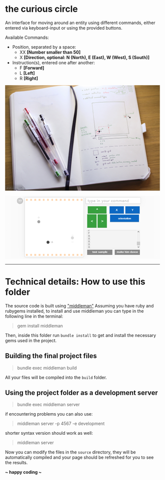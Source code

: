 the curious circle
==================

An interface for moving around an entity using different commands, either entered via keyboard-input or using the provided buttons.

Available Commands:
- Position, separated by a space:
    - XX **[Number smaller than 50]**
    - X **[Direction, optional: N (North), E (East), W (West), S (South)]**
- Instruction(s), entered one after another:
    - F **[Forward]**
    - L **[Left]**
    - R **[Right]**

![alt tag](https://github.com/stoikerty/the-curious-circle/blob/master/footage/Slide-01.jpg)

![alt tag](https://github.com/stoikerty/the-curious-circle/blob/master/footage/05-demo.jpg)

---------------------

Technical details: How to use this folder
======================

The source code is built using ["middleman"](http://middlemanapp.com/)
Assuming you have ruby and rubygems installed, to install and use middleman you can type in the following line in the terminal:
> gem install middleman

Then, inside this folder run `bundle install` to get and install the necessary gems used in the project.


Building the final project files
--------------------------------
> bundle exec middleman build

All your files will be compiled into the `build` folder.


Using the project folder as a development server
------------------------------------------------
> bundle exec middleman server

if encountering problems you can also use:
> middleman server -p 4567 -e development

shorter syntax version should work as well:
> middleman server

Now you can modify the files in the `source` directory, they will be automatically compiled and your page should be refreshed for you to see the results.

**~ happy coding ~**